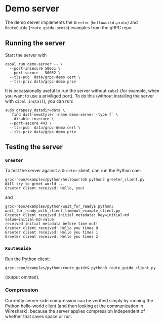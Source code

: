 # Demo server

The demo server implements the `Greeter` (`helloworld.proto`) and `RouteGuide`
(`route_guide.proto`) examples from the gRPC repo.

## Running the server

Start the server with

```
cabal run demo-server -- \
  --port-insecure 50051 \
  --port-secure   50052 \
  --tls-pub  data/grpc-demo.cert \
  --tls-priv data/grpc-demo.priv
```

It is occassionally useful to run the server without `cabal` (for example, when
you want to use a priviliged port). To do this (without installing the server
with `cabal install`), you can run:

```
sudo grapesy_datadir=data \
  `find dist-newstyle/ -name demo-server -type f` \
  --disable-insecure \
  --port-secure 443 \
  --tls-pub  data/grpc-demo.cert \
  --tls-priv data/grpc-demo.priv
```

## Testing the server

### `Greeter`

To test the server against a `Greeter` client, can run the Python one:

```
grpc-repo/examples/python/helloworld$ python3 greeter_client.py
Will try to greet world ...
Greeter client received: Hello, you!
```

and

```
grpc-repo/examples/python/wait_for_ready$ python3 wait_for_ready_with_client_timeout_example_client.py
Greeter client received initial metadata: key=initial-md value=initial-md-value
received initial metadata before time out!
Greeter client received: Hello you times 0
Greeter client received: Hello you times 1
Greeter client received: Hello you times 2
```

### `RouteGuide`

Run the Python client:

```
grpc-repo/examples/python/route_guide$ python3 route_guide_client.py
```

(output omitted).

### Compression

Currently server-side compression can be verified simply by running the Python
hello-world client (and then looking at the communication in Wireshark), because
the server applies compression independent of whether that saves space or not.